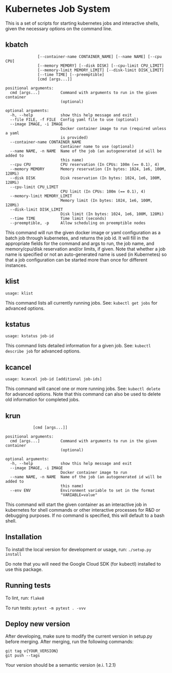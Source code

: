# Kubernetes Job System
This is a set of scripts for starting kubernetes jobs and interactive shells, given the necessary options
on the command line.

## kbatch
```usage: kbatch [-h] [--file FILE] [--image IMAGE]
              [--container-name CONTAINER_NAME] [--name NAME] [--cpu CPU]
              [--memory MEMORY] [--disk DISK] [--cpu-limit CPU_LIMIT]
              [--memory-limit MEMORY_LIMIT] [--disk-limit DISK_LIMIT]
              [--time TIME] [--preemptible]
              [cmd [args...]]

positional arguments:
  cmd [args...]         Command with arguments to run in the given container
                        (optional)

optional arguments:
  -h, --help            show this help message and exit
  --file FILE, -f FILE  Config yaml file to use (optional)
  --image IMAGE, -i IMAGE
                        Docker container image to run (required unless a yaml
                        is provided)
  --container-name CONTAINER_NAME
                        Container name to use (optional)
  --name NAME, -n NAME  Name of the job (an autogenerated id will be added to
                        this name)
  --cpu CPU             CPU reservation (In CPUs: 100m (== 0.1), 4)
  --memory MEMORY       Memory reservation (In bytes: 1024, 1e6, 100M, 128Mi)
  --disk DISK           Disk reservation (In bytes: 1024, 1e6, 100M, 128Mi)
  --cpu-limit CPU_LIMIT
                        CPU limit (In CPUs: 100m (== 0.1), 4)
  --memory-limit MEMORY_LIMIT
                        Memory limit (In bytes: 1024, 1e6, 100M, 128Mi)
  --disk-limit DISK_LIMIT
                        Disk limit (In bytes: 1024, 1e6, 100M, 128Mi)
  --time TIME           Time limit (seconds)
  --preemptible, -p     Allow scheduling on preemptible nodes
```

This command will run the given docker image or yaml configuration as a batch job through kubernetes,
and returns the job id. It will fill in the appropriate fields for the command and args to run, the job name, and
memory/cpu/disk reservation and/or limits, if given. Note that whether a job name is specified or not an
auto-generated name is used (in Kubernetes) so that a job configuration can be started more than once for
different instances.

## klist
`usage: klist`

This command lists all currently running jobs. See: `kubectl get jobs` for advanced options.

## kstatus
`usage: kstatus job-id`

This command lists detailed information for a given job. See: `kubectl describe job` for advanced options.

## kcancel
`usage: kcancel job-id [additional job-ids]`

This command will cancel one or more running jobs. See: `kubectl delete` for advanced options.
Note that this command can also be used to delete old information for completed jobs.


## krun
```usage: krun [-h] --image IMAGE [--name NAME] [--env ENV]
            [cmd [args...]]

positional arguments:
  cmd [args...]         Command with arguments to run in the given container
                        (optional)

optional arguments:
  -h, --help            show this help message and exit
  --image IMAGE, -i IMAGE
                        Docker container image to run
  --name NAME, -n NAME  Name of the job (an autogenerated id will be added to
                        this name)
  --env ENV             Environment variable to set in the format
                        "VARIABLE=value"
```

This command will start the given container as an interactive job in kubernetes for shell commands or other interactive
processes for R&D or debugging purposes. If no command is specified, this will default to a bash shell.

## Installation
To install the local version for development or usage, run:
`./setup.py install`

Do note that you will need the Google Cloud SDK (for kubectl) installed to use this package.

## Running tests
To lint, run:
`flake8`

To run tests:
`pytest -m pytest . -vvv`

## Deploy new version
After developing, make sure to modify the current version in setup.py before merging.
After merging, run the following commands:
```
git tag v{YOUR_VERSION}
git push --tags
```
Your version should be a semantic version (e.i. 1.2.1)
